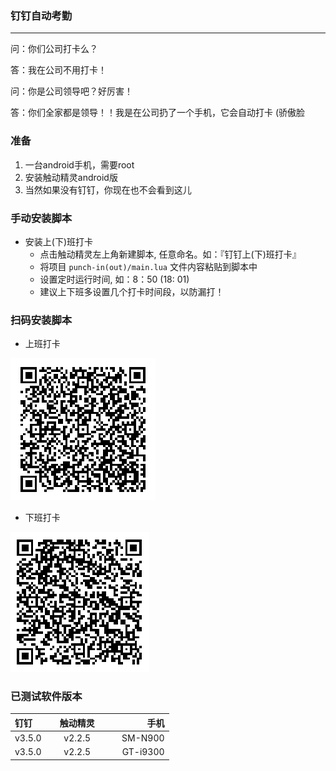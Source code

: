 ### 钉钉自动考勤
----

问：你们公司打卡么？

答：我在公司不用打卡！

问：你是公司领导吧？好厉害！

答：你们全家都是领导！！我是在公司扔了一个手机，它会自动打卡 (骄傲脸

### 准备
1. 一台android手机，需要root
2. 安装触动精灵android版
3. 当然如果没有钉钉，你现在也不会看到这儿

### 手动安装脚本

* 安装上(下)班打卡
	* 点击触动精灵左上角新建脚本, 任意命名。如：『钉钉上(下)班打卡』
	* 将项目 `punch-in(out)/main.lua` 文件内容粘贴到脚本中
	* 设置定时运行时间, 如：8：50 (18: 01)
	* 建议上下班多设置几个打卡时间段，以防漏打！
	
### 扫码安装脚本

* 上班打卡

![上班打卡二维码](./punch-in/qrcode.png)

* 下班打卡

![下班打卡二维码](./punch-out/qrcode.png)

### 已测试软件版本

| 钉钉  | 触动精灵 | 手机 |
|:------------- |:---------------:| -------------:|
| v3.5.0      | v2.2.5 |         SM-N900 |
| v3.5.0      | v2.2.5 |         GT-i9300 |
